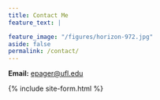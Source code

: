 ```yaml
---
title: Contact Me
feature_text: |

feature_image: "/figures/horizon-972.jpg"
aside: false
permalink: /contact/
---
```


**Email:** epager@ufl.edu

{% include site-form.html %}